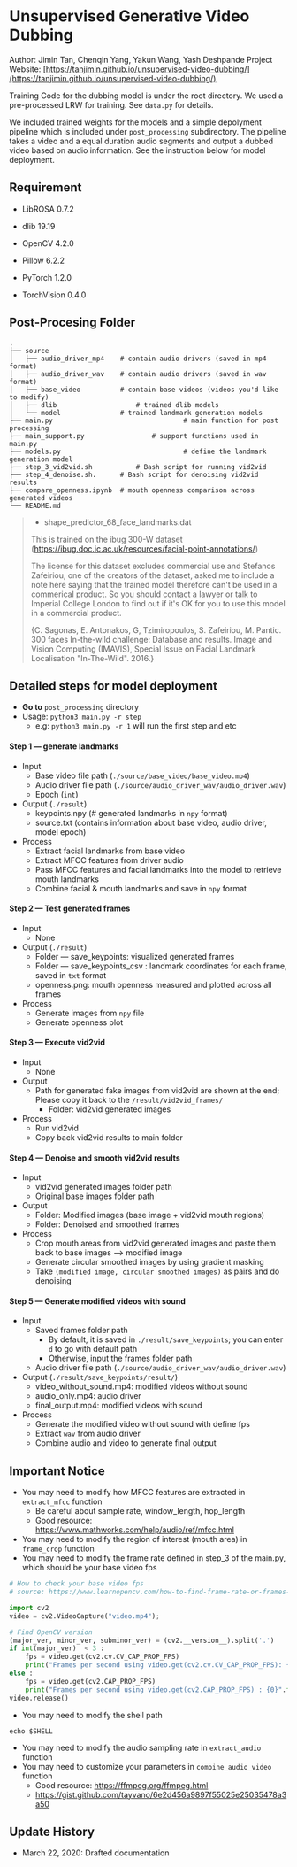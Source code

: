 # Unsupervised Generative Video Dubbing

Author: Jimin Tan, Chenqin Yang, Yakun Wang, Yash Deshpande
Project Website: [https://tanjimin.github.io/unsupervised-video-dubbing/](https://tanjimin.github.io/unsupervised-video-dubbing/)

Training Code for the dubbing model is under the root directory. We used a pre-processed LRW for training. See `data.py` for details.

We included trained weights for the models and a simple depolyment pipeline which is included under  `post_processing` subdirectory. The pipeline takes a video and a equal duration audio segments and output a dubbed video based on audio information. See the instruction below for model deployment. 

## Requirement

- LibROSA 0.7.2 
- dlib 19.19
- OpenCV 4.2.0

- Pillow 6.2.2
- PyTorch 1.2.0
- TorchVision 0.4.0

## Post-Procesing Folder 

```
.
├── source                  
│   ├── audio_driver_mp4    # contain audio drivers (saved in mp4 format)
│   ├── audio_driver_wav    # contain audio drivers (saved in wav format)
│   ├── base_video          # contain base videos (videos you'd like to modify)
│   ├── dlib            		# trained dlib models
│   └── model               # trained landmark generation models
├── main.py									# main function for post processing
├── main_support.py					# support functions used in main.py
├── models.py								# define the landmark generation model
├── step_3_vid2vid.sh		  	# Bash script for running vid2vid
├── step_4_denoise.sh.      # Bash script for denoising vid2vid results
├── compare_openness.ipynb  # mouth openness comparison across generated videos
└── README.md
```

> - shape_predictor_68_face_landmarks.dat
>
> This is trained on the ibug 300-W dataset (https://ibug.doc.ic.ac.uk/resources/facial-point-annotations/)
>
> The license for this dataset excludes commercial use and Stefanos Zafeiriou, one of the creators of the dataset, asked me to include a note here saying that the trained model therefore can't be used in a commerical product. So you should contact a lawyer or talk to Imperial College London to find out if it's OK for you to use this model in a commercial product.
>
> {C. Sagonas, E. Antonakos, G, Tzimiropoulos, S. Zafeiriou, M. Pantic. 300 faces In-the-wild challenge: Database and results. Image and Vision Computing (IMAVIS), Special Issue on Facial Landmark Localisation "In-The-Wild". 2016.}

## Detailed steps for model deployment


- **Go to** `post_processing` directory
- Usage: ```python3 main.py -r step  ```
  - e.g: `python3 main.py -r 1` will run the first step and etc 

#### Step 1 — generate landmarks

- Input
  - Base video file path (`./source/base_video/base_video.mp4`)
  - Audio driver file path (`./source/audio_driver_wav/audio_driver.wav`)
  - Epoch (`int`)
- Output (`./result`)
  - keypoints.npy (# generated landmarks in `npy` format)
  - source.txt (contains information about base video, audio driver, model epoch)
- Process
  - Extract facial landmarks from base video
  - Extract MFCC features from driver audio
  - Pass MFCC features and facial landmarks into the model to retrieve mouth landmarks
  - Combine facial & mouth landmarks and save in `npy` format

#### Step 2 — Test generated frames

- Input
  - None
- Output (`./result`)
  - Folder — save_keypoints: visualized generated frames
  - Folder — save_keypoints_csv : landmark coordinates for each frame, saved in `txt` format
  - openness.png: mouth openness measured and plotted across all frames
- Process
  - Generate images from `npy` file
  - Generate openness plot

#### Step 3 — Execute vid2vid

- Input
  - None
- Output
  - Path for generated fake images from vid2vid are shown at the end; Please copy it back to the `/result/vid2vid_frames/`
    - Folder: vid2vid generated images
- Process
  - Run vid2vid
  - Copy back vid2vid results to main folder

#### Step 4 — Denoise and smooth vid2vid results

- Input
  - vid2vid generated images folder path
  - Original base images folder path
- Output
  - Folder: Modified images (base image + vid2vid mouth regions)
  - Folder: Denoised and smoothed frames
- Process
  - Crop mouth areas from vid2vid generated images and paste them back to base images —> modified image
  - Generate circular smoothed images by using gradient masking 
  - Take `(modified image, circular smoothed images)` as pairs and do denoising

#### Step 5 — Generate modified videos with sound

- Input
  - Saved frames folder path
    - By default, it is saved in `./result/save_keypoints`; you can enter `d` to go with default path
    - Otherwise, input the frames folder path
  - Audio driver file path (`./source/audio_driver_wav/audio_driver.wav`)
- Output (`./result/save_keypoints/result/`)
  - video_without_sound.mp4: modified videos without sound
  - audio_only.mp4: audio driver
  - final_output.mp4: modified videos with sound
- Process
  - Generate the modified video without sound with define fps
  - Extract `wav` from audio driver
  - Combine audio and video to generate final output

## Important Notice

- You may need to modify how MFCC features are extracted in `extract_mfcc` function
  - Be careful about sample rate, window_length, hop_length
  - Good resource: https://www.mathworks.com/help/audio/ref/mfcc.html
- You may need to modify the region of interest (mouth area) in `frame_crop` function
- You may need to modify the frame rate defined in step_3 of the main.py, which should be your base video fps

```python
# How to check your base video fps
# source: https://www.learnopencv.com/how-to-find-frame-rate-or-frames-per-second-fps-in-opencv-python-cpp/

import cv2
video = cv2.VideoCapture("video.mp4");

# Find OpenCV version
(major_ver, minor_ver, subminor_ver) = (cv2.__version__).split('.')
if int(major_ver)  < 3 :
    fps = video.get(cv2.cv.CV_CAP_PROP_FPS)
    print("Frames per second using video.get(cv2.cv.CV_CAP_PROP_FPS): {0}".format(fps))
else :
    fps = video.get(cv2.CAP_PROP_FPS)
    print("Frames per second using video.get(cv2.CAP_PROP_FPS) : {0}".format(fps))
video.release()
```

- You may need to modify the shell path

```shell
echo $SHELL
```

- You may need to modify the audio sampling rate in `extract_audio` function
- You may need to customize your parameters in `combine_audio_video` function
  - Good resource: https://ffmpeg.org/ffmpeg.html
  - https://gist.github.com/tayvano/6e2d456a9897f55025e25035478a3a50



## Update History

- March 22, 2020: Drafted documentation

